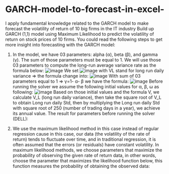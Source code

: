 # GARCH-model-to-forecast-in-excel-
I apply fundamental knowledge related to the GARCH model to make forecast the volatility of return of 10 big firms in the IT industry
Build up GARCH (1,1) model using Maximum Likelihood to predict the volatility of return on stock prices of 10 firms. You could read the following steps to get more insight into forecasting with the GARCH model:

1. In the model, we have 03 parameters: alpha (α), beta (β), and gamma (γ). The sum of those parameters must be equal to 1. We will use those 03 parameters to compute the long-run average variance rate as the formula below:
![image](https://github.com/LinhNguyen-MyLi/GARCH-model-to-forecast-in-excel/assets/128978862/553e4dff-e0a5-464a-9c34-7abe6931af7f)
We set ![image](https://github.com/LinhNguyen-MyLi/GARCH-model-to-forecast-in-excel/assets/128978862/66e80769-0f73-4269-a8ad-ff1ef93d4bf0)  with VL stand for long run daily variance => the formula change into:
![image](https://github.com/LinhNguyen-MyLi/GARCH-model-to-forecast-in-excel/assets/128978862/47cf1121-7cd7-4210-b7ba-a2d8fec2ee36)
With sum of 03 parameters equal to 1 => γ=1- α- β we have the formula:
![image](https://github.com/LinhNguyen-MyLi/GARCH-model-to-forecast-in-excel/assets/128978862/15bf331f-4ff7-4e31-98f5-e18b7839a72f)
Before running the solver we assume the following initial values for α, β, ω as following:
![image](https://github.com/LinhNguyen-MyLi/GARCH-model-to-forecast-in-excel/assets/128978862/e3fb58d3-ab34-442a-93ad-c54c4489fff9)
Based on those initial values and the formula V, we calculate V_L (long run daily variance), then take the square root of V_L to obtain Long run daily Std, then by multiplying the Long run daily Std with square root of 250 (number of trading days in a year), we achieve its annual value.
The result for parameters before running the solver (DELL):

   
3. We use the maximum likelihood method in this case instead of regular regression cause in this case, our data (the volatility of the rate of return) tends to fluctuate over time, and in traditional regression, it is often assumed that the errors (or residuals) have constant volatility. In maximum likelihood methods, we choose parameters that maximize the probability of observing the given rate of return data, in other words, choose the parameter that maximizes the likelihood function below, this function measures the probability of obtaining the observed data: 
